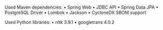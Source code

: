 Used Maven dependencies:
  • Spring Web
  • JDBC API
  • Spring Data JPA
  • PostgreSQL Driver
  • Lombok
  • Jackson
  • CycloneDX SBOM support


Used Python libraries:
  • nltk               3.9.1
  • googletrans        4.0.2

